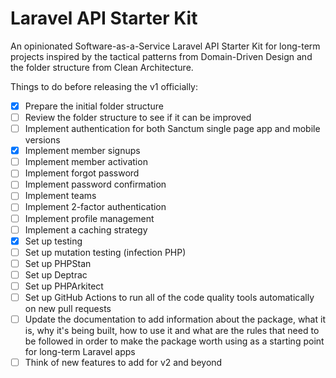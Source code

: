 # Laravel API Starter Kit

An opinionated Software-as-a-Service Laravel API Starter Kit for long-term projects inspired by the tactical patterns from Domain-Driven Design and the folder structure from Clean Architecture.

Things to do before releasing the v1 officially:

- [x] Prepare the initial folder structure
- [ ] Review the folder structure to see if it can be improved
- [ ] Implement authentication for both Sanctum single page app and mobile versions
- [x] Implement member signups
- [ ] Implement member activation
- [ ] Implement forgot password
- [ ] Implement password confirmation
- [ ] Implement teams
- [ ] Implement 2-factor authentication
- [ ] Implement profile management
- [ ] Implement a caching strategy
- [x] Set up testing
- [ ] Set up mutation testing (infection PHP)
- [ ] Set up PHPStan
- [ ] Set up Deptrac
- [ ] Set up PHPArkitect 
- [ ] Set up GitHub Actions to run all of the code quality tools automatically on new pull requests
- [ ] Update the documentation to add information about the package, what it is, why it's being built, how to use it and what are the rules that need to be followed in order to make the package worth using as a starting point for long-term Laravel apps
- [ ] Think of new features to add for v2 and beyond

